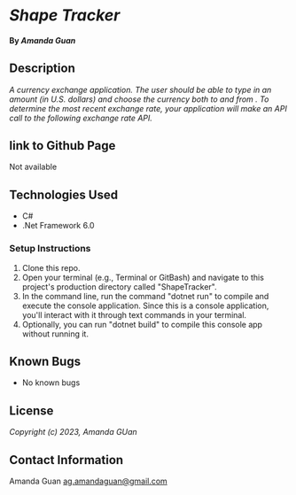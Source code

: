 # _Shape Tracker_

#### By _**Amanda Guan**_

## Description

_A currency exchange application. The user should be able to type in an amount (in U.S. dollars) and choose the currency both to and from . To determine the most recent exchange rate, your application will make an API call to the following exchange rate API._

## link to Github Page

Not available

## Technologies Used

- C#
- .Net Framework 6.0

### Setup Instructions

1. Clone this repo.
2. Open your terminal (e.g., Terminal or GitBash) and navigate to this project's production directory called "ShapeTracker".
3. In the command line, run the command "dotnet run" to compile and execute the console application. Since this is a console application, you'll interact with it through text commands in your terminal.
4. Optionally, you can run "dotnet build" to compile this console app without running it.

## Known Bugs

- No known bugs

## License

_Copyright (c) 2023, Amanda GUan_

## Contact Information

Amanda Guan <ag.amandaguan@gmail.com>